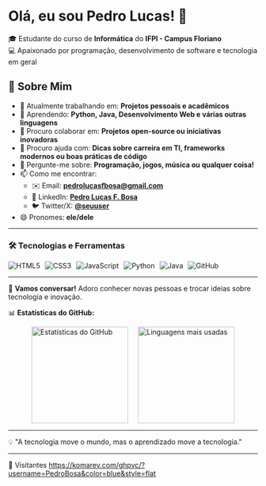 # Olá, eu sou Pedro Lucas! 👋  

🎓 Estudante do curso de **Informática** do **IFPI - Campus Floriano**  
💻 Apaixonado por programação, desenvolvimento de software e tecnologia em geral  

## 🚀 Sobre Mim  

- 🔭 Atualmente trabalhando em: **Projetos pessoais e acadêmicos**  
- 🌱 Aprendendo: **Python, Java, Desenvolvimento Web e várias outras linguagens**  
- 👯 Procuro colaborar em: **Projetos open-source ou iniciativas inovadoras**  
- 🤔 Procuro ajuda com: **Dicas sobre carreira em TI, frameworks modernos ou boas práticas de código**  
- 💬 Pergunte-me sobre: **Programação, jogos, música ou qualquer coisa!**  
- 📫 Como me encontrar:  
  - ✉️ Email: **pedrolucasfbosa@gmail.com**  
  - 🔗 LinkedIn: **[Pedro Lucas F. Bosa](https://www.linkedin.com/in/pedro-lucas-ferreira-bosa-868287298/)**  
  - 🐦 Twitter/X: **[@seuuser](https://twitter.com/seuuser)**  
- 😄 Pronomes: **ele/dele**  

---

### 🛠️ Tecnologias e Ferramentas  

<div style="display: flex; gap: 10px; flex-wrap: wrap;">  
  <img src="https://img.shields.io/badge/HTML5-E34F26?style=for-the-badge&logo=html5&logoColor=white" alt="HTML5">  
  <img src="https://img.shields.io/badge/CSS3-1572B6?style=for-the-badge&logo=css3&logoColor=white" alt="CSS3">  
  <img src="https://img.shields.io/badge/JavaScript-F7DF1E?style=for-the-badge&logo=javascript&logoColor=black" alt="JavaScript">  
  <img src="https://img.shields.io/badge/Python-3776AB?style=for-the-badge&logo=python&logoColor=white" alt="Python">  
  <img src="https://img.shields.io/badge/Java-007396?style=for-the-badge&logo=java&logoColor=white" alt="Java">  
  <img src="https://img.shields.io/badge/GitHub-100000?style=for-the-badge&logo=github&logoColor=white" alt="GitHub">  
</div>  

---

🌟 **Vamos conversar!** Adoro conhecer novas pessoas e trocar ideias sobre tecnologia e inovação.  

📊 **Estatísticas do GitHub:**  
<div style="display: flex; gap: 20px; flex-wrap: wrap; align-items: stretch; justify-content: center;">
  <img src="https://github-readme-stats.vercel.app/api?username=PedroBosa&show_icons=true&theme=dracula&custom_title=Minhas%20Estatísticas&hide_border=true&line_height=24" alt="Estatísticas do GitHub" style="height: 195px;">
  <img src="https://github-readme-stats.vercel.app/api/top-langs/?username=PedroBosa&layout=compact&theme=dracula&hide_border=true&langs_count=6&card_width=300" alt="Linguagens mais usadas" style="height: 195px;">
</div>

---

💡 "A tecnologia move o mundo, mas o aprendizado move a tecnologia."

---

👀 Visitantes
https://komarev.com/ghpvc/?username=PedroBosa&color=blue&style=flat
